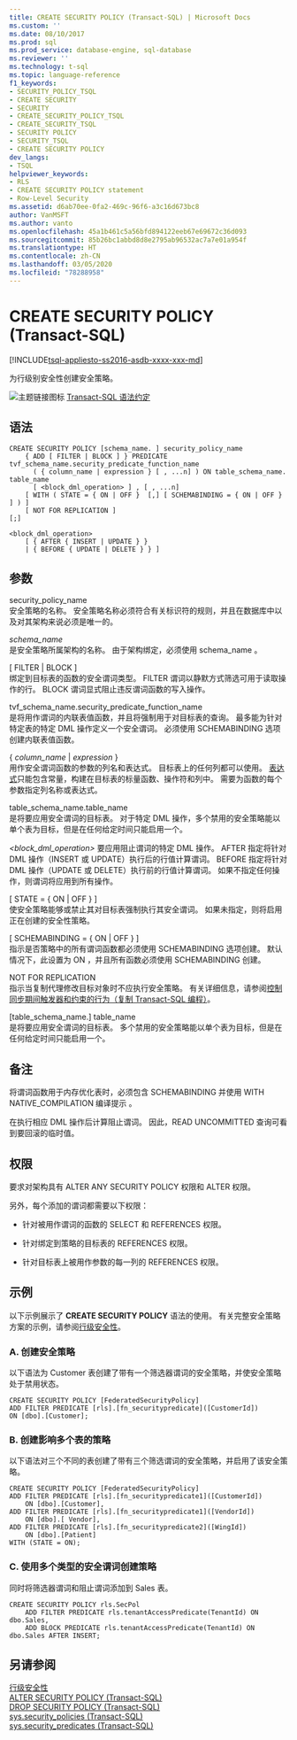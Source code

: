 ```yaml
---
title: CREATE SECURITY POLICY (Transact-SQL) | Microsoft Docs
ms.custom: ''
ms.date: 08/10/2017
ms.prod: sql
ms.prod_service: database-engine, sql-database
ms.reviewer: ''
ms.technology: t-sql
ms.topic: language-reference
f1_keywords:
- SECURITY_POLICY_TSQL
- CREATE SECURITY
- SECURITY
- CREATE_SECURITY_POLICY_TSQL
- CREATE_SECURITY_TSQL
- SECURITY POLICY
- SECURITY_TSQL
- CREATE SECURITY POLICY
dev_langs:
- TSQL
helpviewer_keywords:
- RLS
- CREATE SECURITY POLICY statement
- Row-Level Security
ms.assetid: d6ab70ee-0fa2-469c-96f6-a3c16d673bc8
author: VanMSFT
ms.author: vanto
ms.openlocfilehash: 45a1b461c5a56bfd894122eeb67e69672c36d093
ms.sourcegitcommit: 85b26bc1abbd8d8e2795ab96532ac7a7e01a954f
ms.translationtype: HT
ms.contentlocale: zh-CN
ms.lasthandoff: 03/05/2020
ms.locfileid: "78288958"
---
```

# <a name="create-security-policy-transact-sql"></a>CREATE SECURITY POLICY (Transact-SQL)
[!INCLUDE[tsql-appliesto-ss2016-asdb-xxxx-xxx-md](../../includes/tsql-appliesto-ss2016-asdb-xxxx-xxx-md.md)]

  为行级别安全性创建安全策略。  
  
 ![主题链接图标](../../database-engine/configure-windows/media/topic-link.gif "“主题链接”图标") [Transact-SQL 语法约定](../../t-sql/language-elements/transact-sql-syntax-conventions-transact-sql.md)  
  
## <a name="syntax"></a>语法  
  
```     
CREATE SECURITY POLICY [schema_name. ] security_policy_name    
    { ADD [ FILTER | BLOCK ] } PREDICATE tvf_schema_name.security_predicate_function_name   
      ( { column_name | expression } [ , ...n] ) ON table_schema_name. table_name    
      [ <block_dml_operation> ] , [ , ...n] 
    [ WITH ( STATE = { ON | OFF }  [,] [ SCHEMABINDING = { ON | OFF } ] ) ]  
    [ NOT FOR REPLICATION ] 
[;]  
  
<block_dml_operation>  
    [ { AFTER { INSERT | UPDATE } }   
    | { BEFORE { UPDATE | DELETE } } ]  
```  
  
## <a name="arguments"></a>参数  
 security_policy_name   
 安全策略的名称。 安全策略名称必须符合有关标识符的规则，并且在数据库中以及对其架构来说必须是唯一的。  
  
 *schema_name*  
 是安全策略所属架构的名称。 由于架构绑定，必须使用 schema_name  。  
  
 [ FILTER | BLOCK ]  
 绑定到目标表的函数的安全谓词类型。 FILTER 谓词以静默方式筛选可用于读取操作的行。 BLOCK 谓词显式阻止违反谓词函数的写入操作。  
  
 tvf_schema_name.security_predicate_function_name   
 是将用作谓词的内联表值函数，并且将强制用于对目标表的查询。 最多能为针对特定表的特定 DML 操作定义一个安全谓词。 必须使用 SCHEMABINDING 选项创建内联表值函数。  
  
 { *column_name* | *expression* }  
 用作安全谓词函数的参数的列名和表达式。 目标表上的任何列都可以使用。 [表达式](../../t-sql/language-elements/expressions-transact-sql.md)只能包含常量，构建在目标表的标量函数、操作符和列中。 需要为函数的每个参数指定列名称或表达式。  
  
 table_schema_name.table_name   
 是将要应用安全谓词的目标表。 对于特定 DML 操作，多个禁用的安全策略能以单个表为目标，但是在任何给定时间只能启用一个。  
  
 *\<block_dml_operation>* 要应用阻止谓词的特定 DML 操作。 AFTER 指定将针对 DML 操作（INSERT 或 UPDATE）执行后的行值计算谓词。 BEFORE 指定将针对 DML 操作（UPDATE 或 DELETE）执行前的行值计算谓词。 如果不指定任何操作，则谓词将应用到所有操作。  
  
 [ STATE = { ON  | OFF } ]  
 使安全策略能够或禁止其对目标表强制执行其安全谓词。 如果未指定，则将启用正在创建的安全性策略。  
  
 [ SCHEMABINDING = { ON  | OFF } ]  
 指示是否策略中的所有谓词函数都必须使用 SCHEMABINDING 选项创建。 默认情况下，此设置为 ON  ，并且所有函数必须使用 SCHEMABINDING 创建。  
  
 NOT FOR REPLICATION  
 指示当复制代理修改目标对象时不应执行安全策略。 有关详细信息，请参阅[控制同步期间触发器和约束的行为（复制 Transact-SQL 编程）](../../relational-databases/replication/control-behavior-of-triggers-and-constraints-in-synchronization.md)。  
  
 [table_schema_name.] table_name    
 是将要应用安全谓词的目标表。 多个禁用的安全策略能以单个表为目标，但是在任何给定时间只能启用一个。  
  
## <a name="remarks"></a>备注  
 将谓词函数用于内存优化表时，必须包含 SCHEMABINDING 并使用 WITH NATIVE_COMPILATION 编译提示   。  
  
 在执行相应 DML 操作后计算阻止谓词。 因此，READ UNCOMMITTED 查询可看到要回滚的临时值。  
  
## <a name="permissions"></a>权限  
 要求对架构具有 ALTER ANY SECURITY POLICY 权限和 ALTER 权限。  
  
 另外，每个添加的谓词都需要以下权限：  
  
-   针对被用作谓词的函数的 SELECT 和 REFERENCES 权限。  
  
-   针对绑定到策略的目标表的 REFERENCES 权限。  
  
-   针对目标表上被用作参数的每一列的 REFERENCES 权限。  
  
## <a name="examples"></a>示例  
 以下示例展示了 **CREATE SECURITY POLICY** 语法的使用。 有关完整安全策略方案的示例，请参阅[行级安全性](../../relational-databases/security/row-level-security.md)。  
  
### <a name="a-creating-a-security-policy"></a>A. 创建安全策略  
 以下语法为 Customer 表创建了带有一个筛选器谓词的安全策略，并使安全策略处于禁用状态。  
  
```  
CREATE SECURITY POLICY [FederatedSecurityPolicy]   
ADD FILTER PREDICATE [rls].[fn_securitypredicate]([CustomerId])   
ON [dbo].[Customer];  
```  
  
### <a name="b-creating-a-policy-that-affects-multiple-tables"></a>B. 创建影响多个表的策略  
 以下语法对三个不同的表创建了带有三个筛选谓词的安全策略，并启用了该安全策略。  
  
```  
CREATE SECURITY POLICY [FederatedSecurityPolicy]   
ADD FILTER PREDICATE [rls].[fn_securitypredicate1]([CustomerId])   
    ON [dbo].[Customer],  
ADD FILTER PREDICATE [rls].[fn_securitypredicate1]([VendorId])   
    ON [dbo].[ Vendor],  
ADD FILTER PREDICATE [rls].[fn_securitypredicate2]([WingId])   
    ON [dbo].[Patient]  
WITH (STATE = ON);  
```  
  
### <a name="c-creating-a-policy-with-multiple-types-of-security-predicates"></a>C. 使用多个类型的安全谓词创建策略  
 同时将筛选器谓词和阻止谓词添加到 Sales 表。  
  
```  
CREATE SECURITY POLICY rls.SecPol  
    ADD FILTER PREDICATE rls.tenantAccessPredicate(TenantId) ON dbo.Sales,  
    ADD BLOCK PREDICATE rls.tenantAccessPredicate(TenantId) ON dbo.Sales AFTER INSERT;  
```  
  
## <a name="see-also"></a>另请参阅  
 [行级安全性](../../relational-databases/security/row-level-security.md)   
 [ALTER SECURITY POLICY (Transact-SQL)](../../t-sql/statements/alter-security-policy-transact-sql.md)   
 [DROP SECURITY POLICY (Transact-SQL)](../../t-sql/statements/drop-security-policy-transact-sql.md)   
 [sys.security_policies (Transact-SQL)](../../relational-databases/system-catalog-views/sys-security-policies-transact-sql.md)   
 [sys.security_predicates (Transact-SQL)](../../relational-databases/system-catalog-views/sys-security-predicates-transact-sql.md)  
  
  

